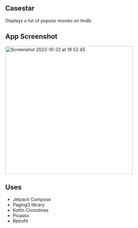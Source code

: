 ## Casestar
Displays a list of popular movies on tmdb

## App Screenshot
<img width="403" alt="Screenshot 2022-10-22 at 18 53 45" src="https://user-images.githubusercontent.com/57676305/197355632-85d79072-e7aa-4c96-92af-ed254eb9a5f6.png">

## Uses
* Jetpack Compose
* Paging3 library
* Kotlin Coroutines
* Picasso
* Retrofit
